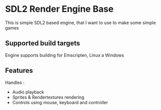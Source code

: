 # SDL2 Render Engine Base

This is simple SDL2 based engine, that I want to use to make some simple games

## Supported build targets

Engine supports building for Emscripten, Linux a Windows

## Features

Handles : 
- Audio playback
- Sprites & Rendertextures rendering
- Controls using mouse, keyboard and controller